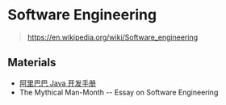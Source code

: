 # Software Engineering

> <https://en.wikipedia.org/wiki/Software_engineering>

## Materials

- [阿里巴巴 Java 开发手册](https://www.mapull.com/gitbook/fexa/)
- The Mythical Man-Month -- Essay on Software Engineering
